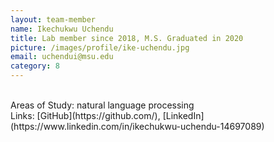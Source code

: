 ```yaml
---
layout: team-member
name: Ikechukwu Uchendu
title: Lab member since 2018, M.S. Graduated in 2020
picture: /images/profile/ike-uchendu.jpg
email: uchendui@msu.edu
category: 8
---
```


<br/>
Areas of Study: natural language processing
<br/>
Links: [GitHub](https://github.com/), [LinkedIn](https://www.linkedin.com/in/ikechukwu-uchendu-14697089)
